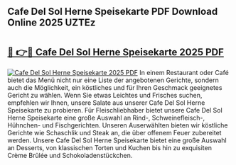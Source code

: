 ## Cafe Del Sol Herne Speisekarte PDF Download Online 2025 UZTEz

# <h2><a href="http://gcd3hbg.nevu.top/?p=Cafe+Del+Sol+Herne+Speisekarte">🔗 👉🔴 Cafe Del Sol Herne Speisekarte 2025 PDF</a></h2>

[![Cafe Del Sol Herne Speisekarte 2025 PDF](https://i.imgur.com/dBaPXMq.png)](http://gcd3hbg.nevu.top/?p=Cafe+Del+Sol+Herne+Speisekarte)
In einem Restaurant oder Café bietet das Menü nicht nur eine Liste der angebotenen Gerichte, sondern auch die Möglichkeit, ein köstliches und für Ihren Geschmack geeignetes Gericht zu wählen. Wenn Sie etwas Leichtes und Frisches suchen, empfehlen wir Ihnen, unsere Salate aus unserer Cafe Del Sol Herne Speisekarte zu probieren. Für Fleischliebhaber bietet unsere Cafe Del Sol Herne Speisekarte eine große Auswahl an Rind-, Schweinefleisch-, Hühnchen- und Fischgerichten. Unseren Auserwählten bieten wir köstliche Gerichte wie Schaschlik und Steak an, die über offenem Feuer zubereitet werden. Unsere Cafe Del Sol Herne Speisekarte bietet eine große Auswahl an Desserts, von klassischen Torten und Kuchen bis hin zu exquisiten Crème Brûlée und Schokoladenstückchen.
